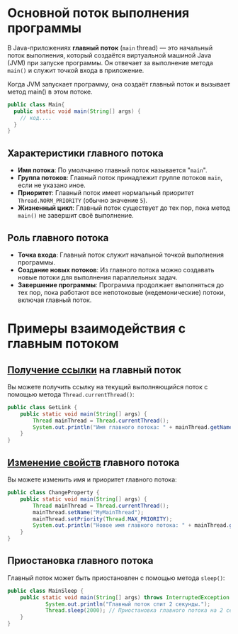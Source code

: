 # Основной поток выполнения программы

В Java-приложениях **главный поток** (```main``` thread) — это начальный поток выполнения, который создаётся виртуальной машиной Java (JVM) при запуске программы. Он отвечает за выполнение метода ```main()``` и служит точкой входа в приложение.

Когда JVM запускает программу, она создаёт главный поток и вызывает метод main() в этом потоке.

```java
public class Main{
  public static void main(String[] args) {
    // код....
  }
}
```

## Характеристики главного потока

- **Имя потока**: По умолчанию главный поток называется "```main```".
- **Группа потоков**: Главный поток принадлежит группе потоков ```main```, если не указано иное.
- **Приоритет**: Главный поток имеет нормальный приоритет ```Thread.NORM_PRIORITY``` (обычно значение ```5```).
- **Жизненный цикл**: Главный поток существует до тех пор, пока метод ```main()``` не завершит своё выполнение.

## Роль главного потока

- **Точка входа**: Главный поток служит начальной точкой выполнения программы.
- **Создание новых потоков**: Из главного потока можно создавать новые потоки для выполнения параллельных задач.
- **Завершение программы**: Программа продолжает выполняться до тех пор, пока работают все непотоковые (недемонические) потоки, включая главный поток.

# Примеры взаимодействия с главным потоком

## [Получение ссылки](code%2FGetLink.java) на главный поток

Вы можете получить ссылку на текущий выполняющийся поток с помощью метода ```Thread.currentThread()```:

```java
public class GetLink {
    public static void main(String[] args) {
        Thread mainThread = Thread.currentThread();
        System.out.println("Имя главного потока: " + mainThread.getName());
    }
}
```

## [Изменение свойств](code%2FChangeProperty.java) главного потока

Вы можете изменить имя и приоритет главного потока:

```java
public class ChangeProperty {
    public static void main(String[] args) {
        Thread mainThread = Thread.currentThread();
        mainThread.setName("MyMainThread");
        mainThread.setPriority(Thread.MAX_PRIORITY);
        System.out.println("Новое имя главного потока: " + mainThread.getName());
    }
}
```

## Приостановка главного потока

Главный поток может быть приостановлен с помощью метода ```sleep()```:

```java
public class MainSleep {
    public static void main(String[] args) throws InterruptedException {
            System.out.println("Главный поток спит 2 секунды.");
            Thread.sleep(2000); // Приостановка главного потока на 2 секунды
    }
}
```


